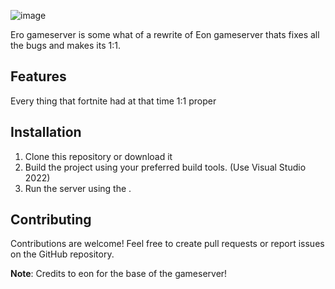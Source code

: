 ![image](https://github.com/user-attachments/assets/8c265350-d49e-4e83-8a30-dc241624fe2f)


Ero gameserver is some what of a rewrite of Eon gameserver thats fixes all the bugs and makes its 1:1.

## Features

Every thing that fortnite had at that time 1:1 proper

## Installation

1. Clone this repository or download it
2. Build the project using your preferred build tools. (Use Visual Studio 2022)
3. Run the server using the .
## Contributing

Contributions are welcome! Feel free to create pull requests or report issues on the GitHub repository.

**Note**: Credits to eon for the base of the gameserver! 
